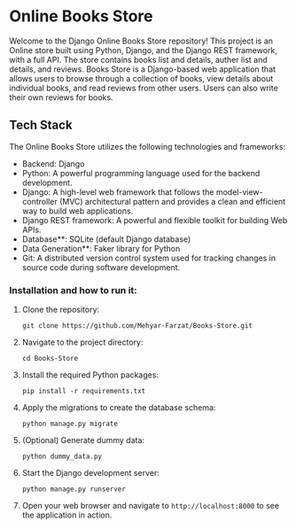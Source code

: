 # Online Books Store

Welcome to the Django Online Books Store repository! This project is an Online store built using Python, Django, and the Django REST framework, with a full API. The store contains books list and details, auther list and details, and reviews.
Books Store is a Django-based web application that allows users to browse through a collection of books, view details about individual books, and read reviews from other users. Users can also write their own reviews for books.

## Tech Stack

The Online Books Store utilizes the following technologies and frameworks:

- Backend: Django
- Python: A powerful programming language used for the backend development.
- Django: A high-level web framework that follows the model-view-controller (MVC) architectural pattern and provides a clean and efficient way to build web applications.
- Django REST framework: A powerful and flexible toolkit for building Web APIs.
- Database**: SQLite (default Django database)
- Data Generation**: Faker library for Python
- Git: A distributed version control system used for tracking changes in source code during software development.


### Installation and how to run it:

1. Clone the repository:
    ```
    git clone https://github.com/Mehyar-Farzat/Books-Store.git
    ```
2. Navigate to the project directory:
    ```
    cd Books-Store
    ```
3. Install the required Python packages:
    ```
    pip install -r requirements.txt
    ```
4. Apply the migrations to create the database schema:
    ```
    python manage.py migrate
    ```
5. (Optional) Generate dummy data:
    ```
    python dummy_data.py
    ```
6. Start the Django development server:
    ```
    python manage.py runserver
    ```
7. Open your web browser and navigate to `http://localhost:8000` to see the application in action.





